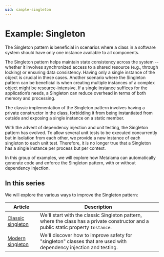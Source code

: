 ```yaml
---
uid: sample-singleton
---
```


# Example: Singleton

The Singleton pattern is beneficial in scenarios where a class in a software system should have only one instance
available to all components.

The Singleton pattern helps maintain state consistency across the system -- whether it involves synchronized access to a
shared resource (e.g., through locking) or ensuring data consistency. Having only a single instance of the object is
crucial in these cases. Another scenario where the Singleton pattern can be beneficial is when creating multiple
instances of a complex object might be resource-intensive. If a single instance suffices for the application’s needs, a
Singleton can reduce overhead in terms of both memory and processing.

The classic implementation of the Singleton pattern involves having a private constructor in the class, forbidding it
from being instantiated from outside and exposing a single instance on a static member.

With the advent of dependency injection and unit testing, the Singleton pattern has evolved. To allow several unit tests
to be executed concurrently but in isolation from each other, we provide a new instance of each singleton to each unit
test. Therefore, it is no longer true that a Singleton has a single instance per process but per context.

In this group of examples, we will explore how Metalama can automatically generate code and enforce the Singleton
pattern, with or without dependency injection.

## In this series

We will explore the various ways to improve the Singleton pattern:

| Article                                    | Description                                                                                                                        |
|--------------------------------------------|------------------------------------------------------------------------------------------------------------------------------------|
| [Classic singleton](singleton-1/README.md) | We'll start with the classic Singleton pattern, where the class has a private constructor and a public static property `Instance`. |
| [Modern singleton](singleton-2/README.md)  | We'll discover how to improve safety for "singleton" classes that are used with dependency injection and testing.                  |
